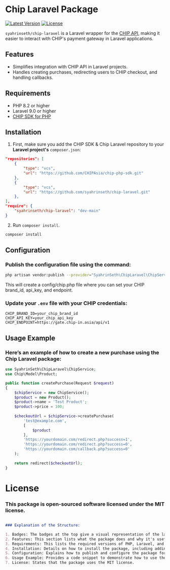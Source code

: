 # Chip Laravel Package

[![Latest Version](https://img.shields.io/github/v/tag/syahrinseth/chip-laravel)](https://github.com/syahrinseth/chip-laravel/releases)
[![License](https://img.shields.io/github/license/syahrinseth/chip-laravel)](LICENSE)

`syahrinseth/chip-laravel` is a Laravel wrapper for the [CHIP API](https://chip.my), making it easier to interact with CHIP's payment gateway in Laravel applications.

## Features

- Simplifies integration with CHIP API in Laravel projects.
- Handles creating purchases, redirecting users to CHIP checkout, and handling callbacks.

## Requirements

- PHP 8.2 or higher
- Laravel 9.0 or higher
- [CHIP SDK for PHP](https://github.com/CHIPAsia/chip-php-sdk)

## Installation

1. First, make sure you add the CHIP SDK & Chip Laravel repository to your **Laravel project's** `composer.json`:

```json
"repositories": [
    {
        "type": "vcs",
        "url": "https://github.com/CHIPAsia/chip-php-sdk.git"
    },
    {
        "type": "vcs",
        "url": "https://github.com/syahrinseth/chip-laravel.git"
    },
],
"require": {
    "syahrinseth/chip-laravel": "dev-main"
}
```

2. Run `composer install`.
```bash
composer install
```

## Configuration

### Publish the configuration file using the command:

```bash
php artisan vendor:publish --provider="SyahrinSeth\ChipLaravel\ChipServiceProvider" --tag="config"
```

This will create a config/chip.php file where you can set your CHIP brand_id, api_key, and endpoint.

### Update your `.env` file with your CHIP credentials:
```
CHIP_BRAND_ID=your_chip_brand_id
CHIP_API_KEY=your_chip_api_key
CHIP_ENDPOINT=https://gate.chip-in.asia/api/v1
```

## Usage Example

### Here’s an example of how to create a new purchase using the Chip Laravel package:

```php
use SyahrinSeth\ChipLaravel\ChipService;
use Chip\Model\Product;

public function createPurchase(Request $request)
{
    $chipService = new ChipService();
    $product = new Product();
    $product->name = 'Test Product';
    $product->price = 100;
    
    $checkoutUrl = $chipService->createPurchase(
        'test@example.com',
        [
            $product
        ],
        'https://yourdomain.com/redirect.php?success=1',
        'https://yourdomain.com/redirect.php?success=0',
        'https://yourdomain.com/callback.php?success=0'
    );
    
    return redirect($checkoutUrl);
}
```
# License
### This package is open-sourced software licensed under the MIT license.

```md

### Explanation of the Structure:

1. Badges: The badges at the top give a visual representation of the latest version and license.
2. Features: This section lists what the package does and why it's useful.
3. Requirements: This lists the required versions of PHP, Laravel, and any other dependencies.
4. Installation: Details on how to install the package, including adding the CHIP SDK repository & Package to the project's `composer.json`.
5. Configuration: Explains how to publish and configure the package for use in a Laravel project.
6. Usage Example: Provides a code snippet to demonstrate how to use the package in a Laravel project.
7. License: States that the package uses the MIT license.
```